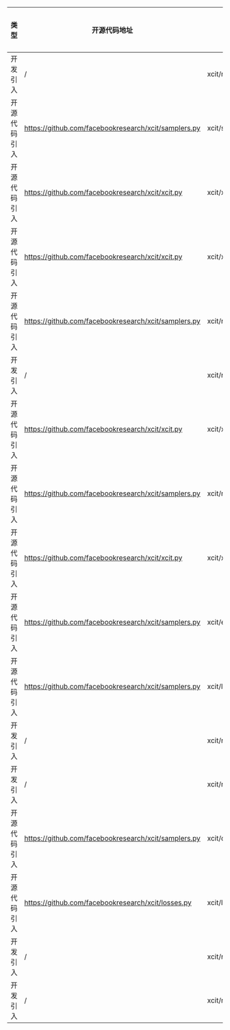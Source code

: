 | 类型     | 开源代码地址                                                                                                                           | 文件名                                                | 公网IP地址/公网URL地址/域名/邮箱地址 | 用途说明   |
|--------|----------------------------------------------------------------------------------------------------------------------------------|----------------------------------------------------|-----------------------|--------|
| 开发引入 | / | xcit/mixup.py | https://arxiv.org/abs/1710.09412 | 论文地址 |
| 开源代码引入 | https://github.com/facebookresearch/xcit/samplers.py | xcit/samplers.py | https://github.com/facebookresearch/deit | 源码实现 |
| 开源代码引入 | https://github.com/facebookresearch/xcit/xcit.py | xcit/xcit.py | https://github.com/facebookresearch/deit/ | 源码实现 |
| 开源代码引入 | https://github.com/facebookresearch/xcit/xcit.py | xcit/xcit.py | https://arxiv.org/abs/2103.17239 | 论文地址 |
| 开源代码引入 | https://github.com/facebookresearch/xcit/samplers.py | xcit/run_with_submitit.py | https://github.com/facebookresearch/deit | 源码实现 |
| 开发引入 | / | xcit/npu_fused_adamw.py | https://arxiv.org/abs/1412.6980 | 论文地址 |
| 开源代码引入 | https://github.com/facebookresearch/xcit/xcit.py | xcit/xcit.py | https://github.com/rwightman/pytorch-image-models/tree/master/timm | 源码实现 |
| 开源代码引入 | https://github.com/facebookresearch/xcit/samplers.py | xcit/main.py | https://github.com/facebookresearch/deit | 源码实现 |
| 开源代码引入 | https://github.com/facebookresearch/xcit/xcit.py | xcit/xcit.py | https://github.com/facebookresearch/detr/blob/master/models/position_encoding.py | 源码实现 |
| 开源代码引入 | https://github.com/facebookresearch/xcit/samplers.py | xcit/engine.py | https://github.com/facebookresearch/deit | 源码实现 |
| 开源代码引入 | https://github.com/facebookresearch/xcit/samplers.py | xcit/losses.py | https://github.com/facebookresearch/deit | 源码实现 |
| 开发引入 | / | xcit/npu_fused_adamw.py | https://openreview.net/forum?id=ryQu7f-RZ | 相关说明 |
| 开发引入 | / | xcit/mixup.py | https://arxiv.org/abs/1905.04899 | 论文地址 |
| 开源代码引入 | https://github.com/facebookresearch/xcit/samplers.py | xcit/datasets.py | https://github.com/facebookresearch/deit | 源码实现 |
| 开源代码引入 | https://github.com/facebookresearch/xcit/losses.py | xcit/losses.py | https://github.com/peterliht/knowledge-distillation-pytorch/blob/master/model/net.py#L100 | 源码实现 |
| 开发引入 | / | xcit/npu_fused_adamw.py | https://arxiv.org/abs/1711.05101 | 论文地址 |
| 开发引入 | / | xcit/mixup.py | https://github.com/clovaai/CutMix-PyTorch | 源码实现 |
